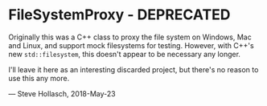 FileSystemProxy - DEPRECATED
====================================================================================================

Originally this was a C++ class to proxy the file system on Windows, Mac and Linux, and support mock
filesystems for testing. However, with C++'s new `std::filesystem`, this doesn't appear to be
necessary any longer.

I'll leave it here as an interesting discarded project, but there's no reason to use this any more.


— Steve Hollasch, 2018-May-23
